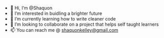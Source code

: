 - 👋 Hi, I’m @Shaquon
- 👀 I’m interested in buidling a brighter future
- 🌱 I’m currently learning how to write cleaner code
- 💞️ I’m looking to collaborate on a project that helps self taught learners
- 📫 You can reach me @ shaquonkelley@gmail.com

<!---
Shaquon/Shaquon is a ✨ special ✨ repository because its `README.md` (this file) appears on your GitHub profile.
You can click the Preview link to take a look at your changes.
--->
